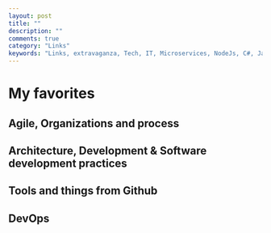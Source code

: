 ```yaml
---
layout: post
title: ""
description: ""
comments: true
category: "Links"
keywords: "Links, extravaganza, Tech, IT, Microservices, NodeJs, C#, Javascript, Solution architecture"
---
```

<!-- markdownlint-disable MD033 MD020-->
# My favorites<a name="favorites"></a>

## Agile, Organizations and process<a name="agile"></a>

## Architecture, Development & Software development practices <a name="development"></a>

## Tools and things from Github <a name="tools"></a>

## DevOps<a name="devops"></a>


